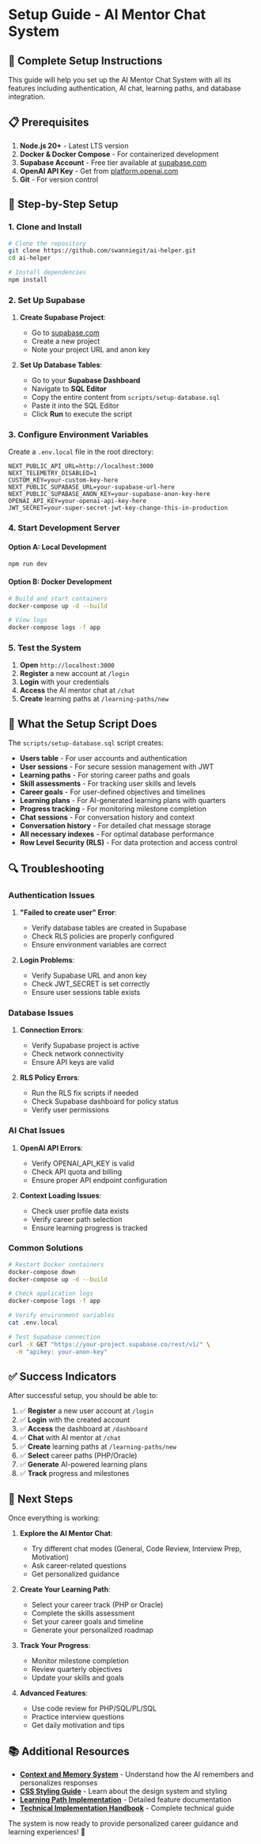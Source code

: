 # Setup Guide - AI Mentor Chat System

## 🚀 Complete Setup Instructions

This guide will help you set up the AI Mentor Chat System with all its features including authentication, AI chat, learning paths, and database integration.

## 📋 Prerequisites

1. **Node.js 20+** - Latest LTS version
2. **Docker & Docker Compose** - For containerized development
3. **Supabase Account** - Free tier available at [supabase.com](https://supabase.com)
4. **OpenAI API Key** - Get from [platform.openai.com](https://platform.openai.com)
5. **Git** - For version control

## 🔧 Step-by-Step Setup

### 1. Clone and Install

```bash
# Clone the repository
git clone https://github.com/swanniegit/ai-helper.git
cd ai-helper

# Install dependencies
npm install
```

### 2. Set Up Supabase

1. **Create Supabase Project**:
   - Go to [supabase.com](https://supabase.com)
   - Create a new project
   - Note your project URL and anon key

2. **Set Up Database Tables**:
   - Go to your **Supabase Dashboard**
   - Navigate to **SQL Editor**
   - Copy the entire content from `scripts/setup-database.sql`
   - Paste it into the SQL Editor
   - Click **Run** to execute the script

### 3. Configure Environment Variables

Create a `.env.local` file in the root directory:

```env
NEXT_PUBLIC_API_URL=http://localhost:3000
NEXT_TELEMETRY_DISABLED=1
CUSTOM_KEY=your-custom-key-here
NEXT_PUBLIC_SUPABASE_URL=your-supabase-url-here
NEXT_PUBLIC_SUPABASE_ANON_KEY=your-supabase-anon-key-here
OPENAI_API_KEY=your-openai-api-key-here
JWT_SECRET=your-super-secret-jwt-key-change-this-in-production
```

### 4. Start Development Server

#### Option A: Local Development
```bash
npm run dev
```

#### Option B: Docker Development
```bash
# Build and start containers
docker-compose up -d --build

# View logs
docker-compose logs -f app
```

### 5. Test the System

1. **Open** `http://localhost:3000`
2. **Register** a new account at `/login`
3. **Login** with your credentials
4. **Access** the AI mentor chat at `/chat`
5. **Create** learning paths at `/learning-paths/new`

## 🎯 What the Setup Script Does

The `scripts/setup-database.sql` script creates:

- **Users table** - For user accounts and authentication
- **User sessions** - For secure session management with JWT
- **Learning paths** - For storing career paths and goals
- **Skill assessments** - For tracking user skills and levels
- **Career goals** - For user-defined objectives and timelines
- **Learning plans** - For AI-generated learning plans with quarters
- **Progress tracking** - For monitoring milestone completion
- **Chat sessions** - For conversation history and context
- **Conversation history** - For detailed chat message storage
- **All necessary indexes** - For optimal database performance
- **Row Level Security (RLS)** - For data protection and access control

## 🔍 Troubleshooting

### Authentication Issues

1. **"Failed to create user" Error**:
   - Verify database tables are created in Supabase
   - Check RLS policies are properly configured
   - Ensure environment variables are correct

2. **Login Problems**:
   - Verify Supabase URL and anon key
   - Check JWT_SECRET is set correctly
   - Ensure user sessions table exists

### Database Issues

1. **Connection Errors**:
   - Verify Supabase project is active
   - Check network connectivity
   - Ensure API keys are valid

2. **RLS Policy Errors**:
   - Run the RLS fix scripts if needed
   - Check Supabase dashboard for policy status
   - Verify user permissions

### AI Chat Issues

1. **OpenAI API Errors**:
   - Verify OPENAI_API_KEY is valid
   - Check API quota and billing
   - Ensure proper API endpoint configuration

2. **Context Loading Issues**:
   - Check user profile data exists
   - Verify career path selection
   - Ensure learning progress is tracked

### Common Solutions

```bash
# Restart Docker containers
docker-compose down
docker-compose up -d --build

# Check application logs
docker-compose logs -f app

# Verify environment variables
cat .env.local

# Test Supabase connection
curl -X GET "https://your-project.supabase.co/rest/v1/" \
  -H "apikey: your-anon-key"
```

## ✅ Success Indicators

After successful setup, you should be able to:

1. ✅ **Register** a new user account at `/login`
2. ✅ **Login** with the created account
3. ✅ **Access** the dashboard at `/dashboard`
4. ✅ **Chat** with AI mentor at `/chat`
5. ✅ **Create** learning paths at `/learning-paths/new`
6. ✅ **Select** career paths (PHP/Oracle)
7. ✅ **Generate** AI-powered learning plans
8. ✅ **Track** progress and milestones

## 🚀 Next Steps

Once everything is working:

1. **Explore the AI Mentor Chat**:
   - Try different chat modes (General, Code Review, Interview Prep, Motivation)
   - Ask career-related questions
   - Get personalized guidance

2. **Create Your Learning Path**:
   - Select your career track (PHP or Oracle)
   - Complete the skills assessment
   - Set your career goals and timeline
   - Generate your personalized roadmap

3. **Track Your Progress**:
   - Monitor milestone completion
   - Review quarterly objectives
   - Update your skills and goals

4. **Advanced Features**:
   - Use code review for PHP/SQL/PL/SQL
   - Practice interview questions
   - Get daily motivation and tips

## 📚 Additional Resources

- **[Context and Memory System](CONTEXT_AND_MEMORY.md)** - Understand how the AI remembers and personalizes responses
- **[CSS Styling Guide](CSS_STYLING_GUIDE.md)** - Learn about the design system and styling
- **[Learning Path Implementation](learning-path.md)** - Detailed feature documentation
- **[Technical Implementation Handbook](Technical%20Implementation%20Handbook.docx.md)** - Complete technical guide

The system is now ready to provide personalized career guidance and learning experiences! 🎉 